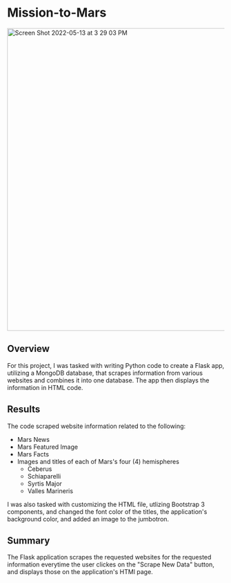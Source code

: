 # Mission-to-Mars

<img width="700" alt="Screen Shot 2022-05-13 at 3 29 03 PM" src="https://user-images.githubusercontent.com/99417460/168384884-184db61a-3d97-491b-85ea-0a1a49523e3b.png">

## Overview
For this project, I was tasked with writing Python code to create a Flask app, utilizing a MongoDB database, that scrapes information from various websites and combines it into one database.  The app then displays the information in HTML code.  
## Results
The code scraped website information related to the following:
* Mars News
* Mars Featured Image
* Mars Facts
* Images and titles of each of Mars's four (4) hemispheres
  * Ceberus
  * Schiaparelli
  * Syrtis Major
  * Valles Marineris

I was also tasked with customizing the HTML file, utlizing Bootstrap 3 components, and changed the font color of the titles, the application's background color, and added an image to the jumbotron.

## Summary
The Flask application scrapes the requested websites for the requested information everytime the user clickes on the "Scrape New Data" button, and displays those on the application's HTMl page.
